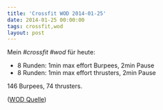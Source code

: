 ```yaml
---
title: 'Crossfit WOD 2014-01-25'
date: 2014-01-25 00:00:00 
tags: crossfit,wod
layout: post
---
```

Mein *#crossfit* *#wod* für heute:

* 8 Runden: 1min max effort Burpees, 2min Pause 
* 8 Runden: 1min max effort thrusters, 2min Pause

146 Burpees, 74 thrusters.

([WOD Quelle][0])

[0]: http://www.crossfithh.de/1/post/2014/01/workout-saturday1.html


